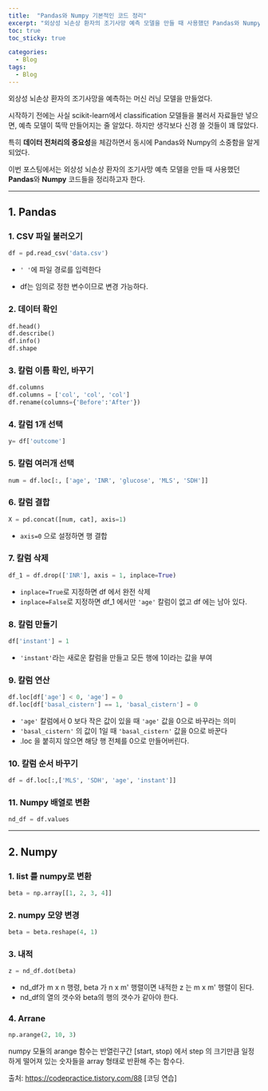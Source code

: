 ```yaml
---
title:  "Pandas와 Numpy 기본적인 코드 정리"
excerpt: "외상성 뇌손상 환자의 조기사망 예측 모델을 만들 때 사용했던 Pandas와 Numpy 코드들을 정리했다."
toc: true
toc_sticky: true

categories:
  - Blog
tags:
  - Blog
---
```



외상성 뇌손상 환자의 조기사망을 예측하는 머신 러닝 모델을 만들었다.  

시작하기 전에는 사실 scikit-learn에서 classification 모델들을 불러서 자료들만 넣으면, 예측 모델이 뚝딱 만들어지는 줄 알았다. 하지만 생각보다 신경 쓸 것들이 꽤 많았다. 

특히 **데이터 전처리의 중요성**을 체감하면서 동시에 Pandas와 Numpy의 소중함을 알게 되었다.

이번 포스팅에서는 외상성 뇌손상 환자의 조기사망 예측 모델을 만들 때 사용했던 **Pandas**와 **Numpy** 코드들을 정리하고자 한다.

---

## 1. Pandas

### 1. CSV 파일 불러오기  
```python
df = pd.read_csv('data.csv') 
```
* `' '`에 파일 경로를 입력한다  

* df는 임의로 정한 변수이므로 변경 가능하다.


### 2. 데이터 확인
```python
df.head()
df.describe()
df.info()
df.shape
```

### 3. 칼럼 이름 확인, 바꾸기

```python
df.columns
df.columns = ['col', 'col', 'col']
df.rename(columns={'Before':'After'})
```

### 4. 칼럼 1개 선택
```python
y= df['outcome']
```

### 5. 칼럼 여러개 선택
```python
num = df.loc[:, ['age', 'INR', 'glucose', 'MLS', 'SDH']]
```

### 6. 칼럼 결합
``` python
X = pd.concat([num, cat], axis=1)
```

* `axis=0` 으로 설정하면 행 결합

### 7. 칼럼 삭제 
```python
df_1 = df.drop(['INR'], axis = 1, inplace=True)
```
* `inplace=True`로 지정하면 df 에서 완전 삭제
* `inplace=False`로 지정하면 df_1 에서만 `'age'` 칼럼이 없고 df 에는 남아 있다.

### 8. 칼럼 만들기
```python
df['instant'] = 1
```

* `'instant'`라는 새로운 칼럼을 만들고 모든 행에 1이라는 값을 부여

### 9. 칼럼 연산
```python
df.loc[df['age'] < 0, 'age'] = 0
df.loc[df['basal_cistern'] == 1, 'basal_cistern'] = 0
```
* `'age'` 칼럼에서 0 보다 작은 값이 있을 때 `'age'` 값을 0으로 바꾸라는 의미
* `'basal_cistern'` 의 값이 1일 때 `'basal_cistern'` 값을 0으로 바꾼다
* .loc 을 붙히지 않으면 해당 행 전체를 0으로 만들어버린다.

### 10. 칼럼 순서 바꾸기
```python
df = df.loc[:,['MLS', 'SDH', 'age', 'instant']]
```

### 11. Numpy 배열로 변환
```python
nd_df = df.values
```

---

## 2. Numpy

### 1. list 를 numpy로 변환
```python
beta = np.array[[1, 2, 3, 4]]
```

### 2. numpy 모양 변경
```python
beta = beta.reshape(4, 1)
```

### 3. 내적
```python
z = nd_df.dot(beta)
```
* nd_df가 m x n 행령, beta 가 n x m' 행렬이면 내적한 z 는 m x m' 행렬이 된다.
* nd_df의 열의 갯수와 beta의 행의 갯수가 같아야 한다.

### 4. Arrane

```python
np.arange(2, 10, 3)
```

numpy 모듈의 arange 함수는 반열린구간 [start, stop) 에서 step 의 크기만큼 일정하게 떨어져 있는 숫자들을 array 형태로 반환해 주는 함수다.

출처: https://codepractice.tistory.com/88 [코딩 연습]